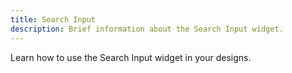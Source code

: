 ```yaml
---
title: Search Input
description: Brief information about the Search Input widget.
---
```


Learn how to use the Search Input widget in your designs.

